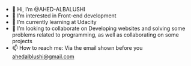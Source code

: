 - 👋 Hi, I’m @AHED-ALBALUSHI
- 👀 I’m interested in Front-end development
- 🌱 I’m currently learning at Udacity
- 💞️ I’m looking to collaborate on Developing websites and solving some problems related to programming, as well as collaborating on some projects
- 📫 How to reach me: Via the email shown before you ahedalblushi@gmail.com

<!---
AHED-ALBALUSHI/AHED-ALBALUSHI is a ✨ special ✨ repository because its `README.md` (this file) appears on your GitHub profile.
You can click the Preview link to take a look at your changes.
--->
